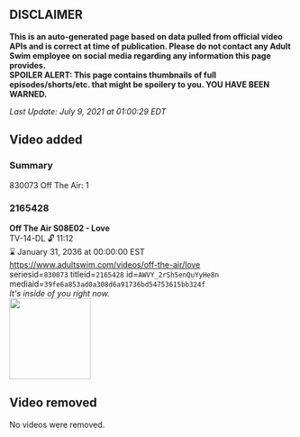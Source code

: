 ## DISCLAIMER
**This is an auto-generated page based on data pulled from official video APIs and is correct at time of publication. Please do not contact any Adult Swim employee on social media regarding any information this page provides.**  
**SPOILER ALERT: This page contains thumbnails of full episodes/shorts/etc. that might be spoilery to you. YOU HAVE BEEN WARNED.**  

_Last Update: July 9, 2021 at 01:00:29 EDT_
## Video added
### Summary
830073 Off The Air: 1  
### 2165428
**Off The Air S08E02 - Love**  
TV-14-DL 🔓 11:12  
⌛ January 31, 2036 at 00:00:00 EST  
https://www.adultswim.com/videos/off-the-air/love  
seriesid=`830073` titleid=`2165428` id=`AWVY_2rSh5enQuYyHe8n` mediaid=`39fe6a853ad0a308d6a91736bd54753615bb324f`  
_It's inside of you right now._  
<a href="https://media.cdn.adultswim.com/uploads/20200312/thumbnails/2_203121346123-offtheair_802_dup-20180821.jpg"><img src="https://media.cdn.adultswim.com/uploads/20200312/thumbnails/2_203121346123-offtheair_802_dup-20180821.jpg" height="144px" /></a>
## Video removed
No videos were removed.  
